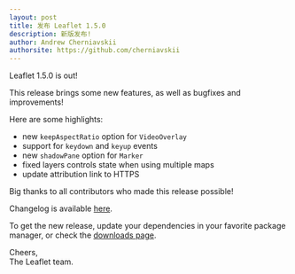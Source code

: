 ```yaml
---
layout: post
title: 发布 Leaflet 1.5.0
description: 新版发布! 
author: Andrew Cherniavskii
authorsite: https://github.com/cherniavskii
---
```


Leaflet 1.5.0 is out!

This release brings some new features, as well as bugfixes and improvements!

Here are some highlights:
- new `keepAspectRatio` option for `VideoOverlay`
- support for `keydown` and `keyup` events
- new `shadowPane` option for `Marker`
- fixed layers controls state when using multiple maps
- update attribution link to HTTPS

Big thanks to all contributors who made this release possible!

Changelog is available [here](https://github.com/Leaflet/Leaflet/blob/master/CHANGELOG.md).

To get the new release, update your dependencies in your favorite package manager, or check the [downloads page](https://leafletjs.com/download.html).

Cheers,<br>
The Leaflet team.
